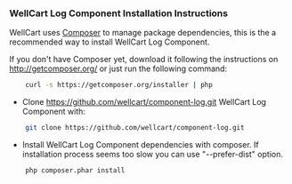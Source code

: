 ### WellCart Log Component Installation Instructions

WellCart uses [Composer][1] to manage package dependencies, this is the a recommended way to install WellCart Log Component.

If you don't have Composer yet, download it following the instructions on http://getcomposer.org/
or just run the following command:

```bash
    curl -s https://getcomposer.org/installer | php
```

- Clone https://github.com/wellcart/component-log.git WellCart Log Component with:

```bash
    git clone https://github.com/wellcart/component-log.git
```
- Install WellCart Log Component dependencies with composer. If installation process seems too slow you can use "--prefer-dist" option.

```bash
    php composer.phar install
```

[1]:  http://getcomposer.org/